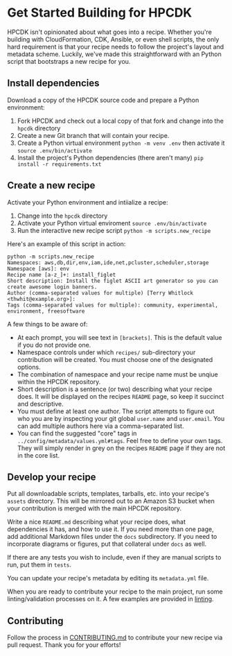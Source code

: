 # Get Started Building for HPCDK

 HPCDK isn't opinionated about what goes into a recipe. Whether you're building with CloudFormation, CDK, Ansible, or even shell scripts, the only hard requirement is that your recipe needs to follow the project's layout and metadata scheme. Luckily, we've made this straightforward with an Python script that bootstraps a new recipe for you. 

## Install dependencies

Download a copy of the HPCDK source code and prepare a Python environment:
 1. Fork HPCDK and check out a local copy of that fork and change into the `hpcdk` directory
 2. Create a new Git branch that will contain your recipe. 
 3. Create a Python virtual environment `python -m venv .env` then activate it `source .env/bin/activate`
 4. Install the project's Python dependencies (there aren't many) `pip install -r requirements.txt`

## Create a new recipe

Activate your Python environment and intiialize a recipe:
 1. Change into the `hpcdk` directory
 2. Activate your Python virtual enviroment `source .env/bin/activate`
 5. Run the interactive new recipe script `python -m scripts.new_recipe`

Here's an example of this script in action:

```shell
python -m scripts.new_recipe
Namespaces: aws,db,dir,env,iam,ide,net,pcluster,scheduler,storage
Namespace [aws]: env
Recipe name [a-z_]+: install_figlet
Short description: Install the figlet ASCII art generator so you can create awesome login banners.
Author (comma-separated values for multiple) [Terry Whitlock <thwhit@example.org>]:
Tags (comma-separated values for multiple): community, experimental, environment, freesoftware
```

A few things to be aware of:
* At each prompt, you will see text in `[brackets]`. This is the default value if you do not provide one.
* Namespace controls under which `recipes/` sub-directory your contribution will be created. You must choose one of the designated options.
* The combination of namespace and your recipe name must be unqiue within the HPCDK repository.
* Short description is a sentence (or two) describing what your recipe does. It will be displayed on the recipes `README` page, so keep it succinct and descriptive. 
* You must define at least one author. The script attempts to figure out who you are by inspecting your git global `user.name` and `user.email`. You can add multiple authors here via a comma-separated list. 
* You can find the suggested "core" tags in `../config/metadata/values.yml#tags`. Feel free to define your own tags. They will simply render in grey on the recipes `README` page if they are not in the core list. 

## Develop your recipe

Put all downloadable scripts, templates, tarballs, etc. into your recipe's `assets` directory. This will be mirrored out to an Amazon S3 bucket when your contribution is merged with the main HPCDK repository. 

Write a nice `README.md` describing what your recipe does, what dependencies it has, and how to use it. If you need more than one page, add additional Markdown files under the `docs` subdirectory. If you need to incorporate diagrams or figures, put that collateral under `docs` as well. 

If there are any tests you wish to include, even if they are manual scripts to run, put them in `tests`. 

You can update your recipe's metadata by editing its `metadata.yml` file.

When you are ready to contribute your recipe to the main project, run some linting/validation processes on it. A few examples are provided in [linting](linting.md).

## Contributing

Follow the process in [CONTRIBUTING.md](../CONTRIBUTING.md) to contribute your new recipe via pull request. Thank you for your efforts!


